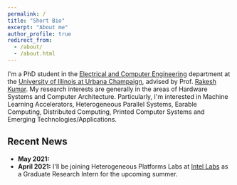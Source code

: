```yaml
---
permalink: /
title: "Short Bio"
excerpt: "About me"
author_profile: true
redirect_from: 
  - /about/
  - /about.html
---
```


I'm a PhD student in the [Electrical and Computer Engineering](https://ece.illinois.edu/) 
department at the [University of Illinois at Urbana Champaign](https://illinois.edu/), 
advised by Prof. [Rakesh Kumar](https://passat.crhc.illinois.edu/). 
My research interests are generally in the areas of Hardware Systems and Computer 
Architecture. Particularly, I'm interested in Machine Learning Accelerators, 
Heterogeneous Parallel Systems, Earable Computing, 
Distributed Computing, Printed Computer Systems 
and Emerging Technologies/Applications.

## Recent News

* **May 2021:** 
* **April 2021:** I'll be joining Heterogeneous Platforms Labs at [Intel Labs](https://www.intel.com/content/www/us/en/research/overview.html) as a Graduate Research Intern for the upcoming summer. 

